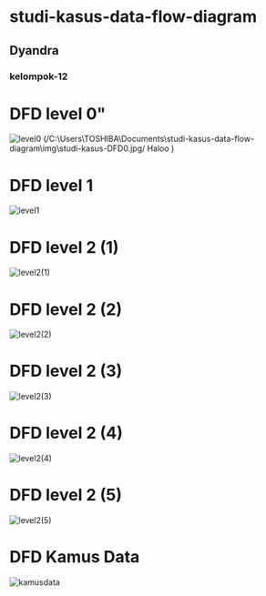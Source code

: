 # studi-kasus-data-flow-diagram
## Dyandra
### kelompok-12

# DFD level 0"
![level0](img/studi-kasus-DFD0.jpg)
(/C:\Users\TOSHIBA\Documents\studi-kasus-data-flow-diagram\img\studi-kasus-DFD0.jpg/ Haloo )
# DFD level 1
![level1](img/studi-kasus-DFD1.jpg)
# DFD level 2 (1)
![level2(1)](img/dfd%20level%202%20(1).jpg)
# DFD level 2 (2)
![level2(2)](img/dfd%20level%202%20(2).jpg)
# DFD level 2 (3)
![level2(3)](img/dfd%20level%202%20(3).jpg)
# DFD level 2 (4)
![level2(4)](img/dfd%20level%202%20(4).jpg)
# DFD level 2 (5)
![level2(5)](img/dfd%20level%202%20(5).jpg)


# DFD Kamus Data
![kamusdata](img/kamus%20dataa.drawio.png)